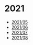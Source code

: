 # 2021

- [2021/05](./05/README.md)
- [2021/06](./06/README.md)
- [2021/07](./07/README.md)
- [2021/08](./08/README.md)